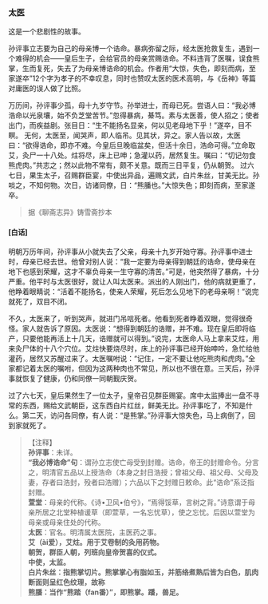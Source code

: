 <script type="text/javascript">
    var head = document.getElementsByTagName('head')[0];
    cssURL = '/public/liao.css';
    linkTag = document.createElement('link');
    linkTag.href = cssURL;
    linkTag.setAttribute('type','text/css');
    linkTag.setAttribute('rel','stylesheet');
    head.appendChild(linkTag);
</script>
### 太医

这是一个悲剧性的故事。

孙评事立志要为自己的母亲博一个诰命。暴病弥留之际，经太医抢救复生，遇到一个难得的机会——皇后生子，会给官员的母亲赏赐诰命。不料违背了医嘱，误食熊掌，生而复死，失去了为母亲博诰命的机会。作者用“大惊，失色，即刻而病，至家遂卒”12个字为孝子的不幸叹息，同时也赞叹太医的医术高明，与《岳神》等篇对庸医的误人做了比照。

万历间，孙评事少孤，母十九岁守节。孙举进士，而母已死。尝语人曰：“我必博浩命以光泉壤，始不负芝堂苦节。”忽得暴病，綦笃。素与太医善，使人招之；使者出门，而疾益剧。张目日：“生不能扬名显亲，何以见老母地下乎！”遂卒，目不瞑。
无何，太医至，闻哭声，即人临吊。见其状，异之。家人告以故，太医曰：“欲得诰命，即亦不难。今皇后旦晚临盆矣，但活十余日，浩命可得。”立命取艾，灸尸一十八处。炷将尽，床上已呻；急灌以药，居然复生。嘱曰：“切记勿食熊虎肉。”共志之；然以此物不常有，颇不关意。既而三日平复，仍从朝贺。
过六七日，果生太子，召赐群臣宴，中使出异品，遍赐文武，白片朱丝，甘美无比。孙啖之，不知何物。次日，访诸同僚，日：“熊膰也。”大惊失色；即刻而病，至家遂卒。

</section>

> 据《聊斋志异》铸雪斋抄本

#### [白话]
<aside>

明朝万历年间，孙评事从小就失去了父亲，母亲十九岁开始守寡。孙评事中进士时，母亲已经去世。他曾对别人说：“我一定要为母亲得到朝廷的诰命，使母亲在地下也感到荣耀，这才不辜负母亲一生守寡的清苦。”可是，他突然得了暴病，十分严重。他平时与太医很好，就让人叫太医来。派出的人刚出门，他的病就更重了，他睁着眼睛说：“活着不能扬名，使亲人荣耀，死后怎么见地下的老母亲啊！”说完就死了，双目不闭。

不久，太医来了，听到哭声，就进门吊唁死者。他看到死者睁着双眼，觉得很奇怪。家人就告诉了原因。太医说：“想得到朝廷的诰赠，并不难。现在皇后即将临产，只要他能再活上十几天，诰赠就可以得到。”说完，太医命人马上拿来艾炷，用来灸尸体的十八个穴位。艾炷快要烧尽时，床上的孙评事已经开始呻吟，急忙给他灌药，居然又苏醒过来了。太医嘱咐说：“记住，一定不要让他吃熊肉和虎肉。”全家都记着太医的嘱咐，但因为这两种肉也不常见，所以也不很在意。三天后，孙评事就恢复了健康，仍和同僚一同朝觐庆贺。

过了六七天，皇后果然生了一位太子，皇帝召见群臣赐宴。席中太监捧出一盘不寻常的东西，赐给文武朝臣，这东西白片红丝，鲜美无比。孙评事吃了，不知是什么。第二天，访问各同僚，有人说：“是熊掌。”孙评事大惊失色，马上病倒了，回到家就死了。

</aside>

> 【注释】  
<b>孙评事</b>：未详。  
<b>“我必博诰命”句</b>：谓孙立志使亡母受到封赠。诰命，帝王的封赠命令。分言之，明清官五品以上授浩命（本身之封日浩授；曾祖父母、祖父母、父母及妻，存者曰浩封，殁者曰浩赠）；六品以下之封赠日敕命。此“诰命”系泛指封赠。  
<b>萱堂</b>：母亲的代称。《诗•卫风•伯兮》，“焉得馁草，言树之背。”诗意谓于母亲所居之北堂种植谖草（即萱草，一名忘忧草），使之忘忧。后因以萱堂为母亲或母亲住处的代称。  
<b>太医</b>：官名。明清属太医院，主医药之事。  
<b>艾（ài爱），艾炷。用于艾卷制的灸用药物。  
<b>朝贺，群臣人朝，列班向皇帝贺喜的仪式。  
<b>中使，太监。  
<b>白片朱丝</b>：指熊掌切片。熊掌掌心有脂如玉，并筋络煮熟后皆为白色，肌肉断面则呈红色纹理，故称  
<b>熊膰</b>：当作“熊踏（fan番）”，即熊掌。蹯，兽足。  
